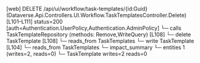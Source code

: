 [web] DELETE /api/ui/workflow/task-templates/{id:Guid}  (Dataverse.Api.Controllers.UI.Workflow.TaskTemplatesController.Delete)  [L101–L111] status=200 [auth=Authentication.UserPolicy,Authentication.AdminPolicy]
  └─ calls TaskTemplateRepository (methods: Remove,WriteQuery) [L108]
  └─ delete TaskTemplate [L108]
    └─ reads_from TaskTemplates
  └─ write TaskTemplate [L104]
    └─ reads_from TaskTemplates
  └─ impact_summary
    └─ entities 1 (writes=2, reads=0)
      └─ TaskTemplate writes=2 reads=0

